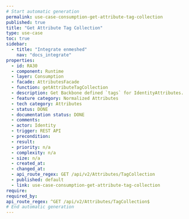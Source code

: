 ```yaml
---
# Start automatic generation
permalink: use-case-consumption-get-attribute-tag-collection
published: true
title: "Get Attribute Tag Collection"
type: use-case
toc: true
sidebar:
  - title: "Integrate enmeshed"
    nav: "docs_integrate"
properties:
  - id: RA30
  - component: Runtime
  - layer: Consumption
  - facade: AttributesFacade
  - function: getAttributeTagCollection
  - description: Get Backbone defined `tags` for IdentityAttributes.
  - feature category: Normalized Attributes
  - tech category: Attributes
  - status: DONE
  - documentation status: DONE
  - comments:
  - actor: Identity
  - trigger: REST API
  - precondition:
  - result:
  - priority: n/a
  - complexity: n/a
  - size: n/a
  - created_at:
  - changed_at:
  - api_route_regex: GET /api/v2/Attributes/TagCollection
  - published: default
  - link: use-case-consumption-get-attribute-tag-collection
require:
required_by:
api_route_regex: ^GET /api/v2/Attributes/TagCollection$
# End automatic generation
---
```

